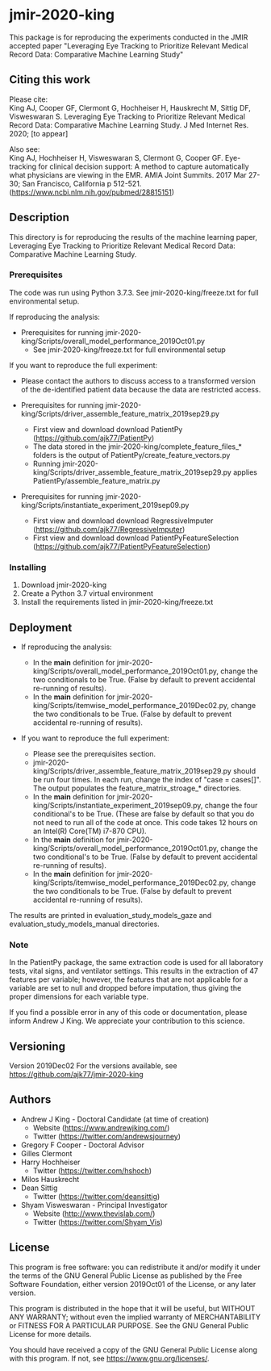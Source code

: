 # jmir-2020-king

This package is for reproducing the experiments conducted in the JMIR accepted paper "Leveraging Eye Tracking to Prioritize Relevant Medical Record Data: Comparative Machine Learning Study"

## Citing this work

Please cite:<br>
King AJ, Cooper GF, Clermont G, Hochheiser H, Hauskrecht M, Sittig DF, Visweswaran S. Leveraging Eye Tracking to Prioritize Relevant Medical Record Data: Comparative Machine Learning Study. J Med Internet Res. 2020; [to appear]

Also see:<br>
King AJ, Hochheiser H, Visweswaran S, Clermont G, Cooper GF. Eye-tracking for clinical decision support: A method to capture automatically what physicians are viewing in the EMR. AMIA Joint Summits. 2017 Mar 27-30; San Francisco, California p 512-521. (https://www.ncbi.nlm.nih.gov/pubmed/28815151)


## Description

This directory is for reproducing the results of the machine learning paper, Leveraging Eye Tracking to Prioritize Relevant Medical Record Data: Comparative Machine Learning Study.  



### Prerequisites

The code was run using Python 3.7.3. See jmir-2020-king/freeze.txt for full environmental setup. 

If reproducing the analysis:
* Prerequisites for running jmir-2020-king/Scripts/overall_model_performance_2019Oct01.py 
    * See jmir-2020-king/freeze.txt for full environmental setup

If you want to reproduce the full experiment:
* Please contact the authors to discuss access to a transformed version of the de-identified patient data because the data are restricted access. 

* Prerequisites for running jmir-2020-king/Scripts/driver_assemble_feature_matrix_2019sep29.py
    * First view and download download PatientPy (https://github.com/ajk77/PatientPy)
    * The data stored in the jmir-2020-king/complete_feature_files_* folders is the output of PatientPy/create_feature_vectors.py
    * Running jmir-2020-king/Scripts/driver_assemble_feature_matrix_2019sep29.py applies PatientPy/assemble_feature_matrix.py

* Prerequisites for running jmir-2020-king/Scripts/instantiate_experiment_2019sep09.py
    * First view and download download RegressiveImputer (https://github.com/ajk77/RegressiveImputer)
    * First view and download download PatientPyFeatureSelection (https://github.com/ajk77/PatientPyFeatureSelection)

### Installing

1. Download jmir-2020-king
2. Create a Python 3.7 virtual environment
3. Install the requirements listed in jmir-2020-king/freeze.txt<br>

## Deployment

* If reproducing the analysis:  
    * In the __main__ definition for jmir-2020-king/Scripts/overall_model_performance_2019Oct01.py, change the two conditionals to be True. (False by default to prevent accidental re-running of results).
	* In the __main__ definition for jmir-2020-king/Scripts/itemwise_model_performance_2019Dec02.py, change the two conditionals to be True. (False by default to prevent accidental re-running of results).

* If you want to reproduce the full experiment:
    * Please see the prerequisites section. 
    * jmir-2020-king/Scripts/driver_assemble_feature_matrix_2019sep29.py should be run four times. In each run, change the index of "case = cases[]". The output populates the feature_matrix_stroage_* directories. 
    * In the __main__ definition for jmir-2020-king/Scripts/instantiate_experiment_2019sep09.py, change the four conditional's to be True. (These are false by default so that you do not need to run all of the code at once. This code takes 12 hours on an Intel(R) Core(TM) i7-870 CPU).
    * In the __main__ definition for jmir-2020-king/Scripts/overall_model_performance_2019Oct01.py, change the two conditional's to be True. (False by default to prevent accidental re-running of results).
	* In the __main__ definition for jmir-2020-king/Scripts/itemwise_model_performance_2019Dec02.py, change the two conditionals to be True. (False by default to prevent accidental re-running of results).


The results are printed in evaluation_study_models_gaze and evaluation_study_models_manual directories. 

### Note
In the PatientPy package, the same extraction code is used for all laboratory tests, vital signs, and ventilator settings. This results in the 
extraction of 47 features per variable; however, the features that are not applicable for a variable are set to null 
and dropped before imputation, thus giving the proper dimensions for each variable type. 

If you find a possible error in any of this code or documentation, please inform Andrew J King. We appreciate your contribution to this science. 

## Versioning

Version 2019Dec02 For the versions available, see https://github.com/ajk77/jmir-2020-king

## Authors

* Andrew J King - Doctoral Candidate (at time of creation)
	* Website (https://www.andrewjking.com/)
	* Twitter (https://twitter.com/andrewsjourney)
* Gregory F Cooper - Doctoral Advisor
* Gilles Clermont
* Harry Hochheiser
	* Twitter (https://twitter.com/hshoch)
* Milos Hauskrecht 
* Dean Sittig
    * Twitter (https://twitter.com/deansittig)
* Shyam Visweswaran - Principal Investigator
	* Website (http://www.thevislab.com/)
	* Twitter (https://twitter.com/Shyam_Vis)


## License

This program is free software: you can redistribute it and/or modify
it under the terms of the GNU General Public License as published by
the Free Software Foundation, either version 2019Oct01 of the License, or
any later version.

This program is distributed in the hope that it will be useful,
but WITHOUT ANY WARRANTY; without even the implied warranty of
MERCHANTABILITY or FITNESS FOR A PARTICULAR PURPOSE.  See the
GNU General Public License for more details.

You should have received a copy of the GNU General Public License
along with this program.  If not, see <https://www.gnu.org/licenses/>.

